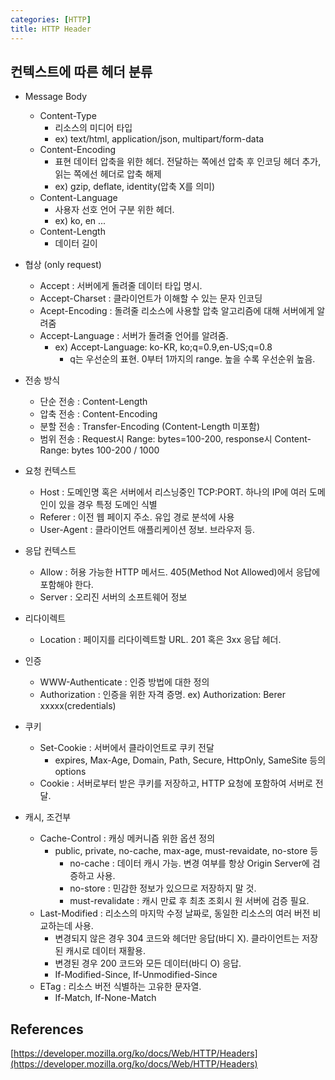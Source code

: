 ```yaml
---
categories: [HTTP]
title: HTTP Header
---
```


## 컨텍스트에 따른 헤더 분류

 - Message Body
   - Content-Type
     - 리소스의 미디어 타입
     - ex) text/html, application/json, multipart/form-data
   - Content-Encoding
     - 표현 데이터 압축을 위한 헤더. 전달하는 쪽에선 압축 후 인코딩 헤더 추가, 읽는 쪽에선 헤더로 압축 해제
     - ex) gzip, deflate, identity(압축 X를 의미)
   - Content-Language
     - 사용자 선호 언어 구분 위한 헤더.
     - ex) ko, en ...
   - Content-Length
     - 데이터 길이



 - 협상 (only request)
   - Accept : 서버에게 돌려줄 데이터 타입 명시.
   - Accept-Charset : 클라이언트가 이해할 수 있는 문자 인코딩
   - Acept-Encoding : 돌려줄 리소스에 사용할 압축 알고리즘에 대해 서버에게 알려줌
   - Accept-Language : 서버가 돌려줄 언어를 알려줌.
     - ex) Accept-Language: ko-KR, ko;q=0.9,en-US;q=0.8
       - q는 우선순의 표현. 0부터 1까지의 range. 높을 수록 우선순위 높음.
 - 전송 방식
   - 단순 전송 : Content-Length
   - 압축 전송 : Content-Encoding
   - 분할 전송 : Transfer-Encoding (Content-Length 미포함)
   - 범위 전송 : Request시 Range: bytes=100-200, response시 Content-Range: bytes 100-200 / 1000

 - 요청 컨텍스트
   - Host : 도메인명 혹은 서버에서 리스닝중인 TCP:PORT. 하나의 IP에 여러 도메인이 있을 경우 특정 도메인 식별
   - Referer : 이전 웹 페이지 주소. 유입 경로 분석에 사용
   - User-Agent : 클라이언트 애플리케이션 정보. 브라우저 등.

 - 응답 컨텍스트
   - Allow : 허용 가능한 HTTP 메서드. 405(Method Not Allowed)에서 응답에 포함해야 한다.
   - Server : 오리진 서버의 소프트웨어 정보


 - 리다이렉트
   - Location : 페이지를 리다이렉트할 URL. 201 혹은 3xx 응답 헤더.

 - 인증
   - WWW-Authenticate : 인증 방법에 대한 정의
   - Authorization : 인증을 위한 자격 증명. ex) Authorization: Berer xxxxx(credentials)

 - 쿠키
   - Set-Cookie : 서버에서 클라이언트로 쿠키 전달
     - expires, Max-Age, Domain, Path, Secure, HttpOnly, SameSite 등의 options
   - Cookie : 서버로부터 받은 쿠키를 저장하고, HTTP 요청에 포함하여 서버로 전달.

 - 캐시, 조건부
   - Cache-Control : 캐싱 메커니즘 위한 옵션 정의
     - public, private, no-cache, max-age, must-revaidate, no-store 등
       - no-cache : 데이터 캐시 가능. 변경 여부를 항상 Origin Server에 검증하고 사용.
       - no-store : 민감한 정보가 있으므로 저장하지 말 것.
       - must-revalidate : 캐시 만료 후 최초 조회시 원 서버에 검증 필요.
   - Last-Modified : 리소스의 마지막 수정 날짜로, 동일한 리소스의 여러 버전 비교하는데 사용.
     - 변경되지 않은 경우 304 코드와 헤더만 응답(바디 X). 클라이언트는 저장된 캐시로 데이터 재활용.
     - 변경된 경우 200 코드와 모든 데이터(바디 O) 응답.
     - If-Modified-Since, If-Unmodified-Since
   - ETag : 리소스 버전 식별하는 고유한 문자열. 
     - If-Match, If-None-Match 

## References

[https://developer.mozilla.org/ko/docs/Web/HTTP/Headers](https://developer.mozilla.org/ko/docs/Web/HTTP/Headers)